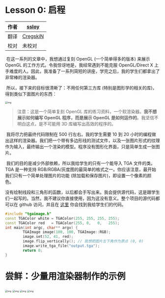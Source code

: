 # Lesson 0: 启程

| 作者 | [ssloy](https://github.com/ssloy)       |
| ---- | --------------------------------------- |
| 翻译 | [CregskiN](https://github.com/CregskiN) |
| 校对 | 未校对                                  |





​		在这一系列的文章中，我想通过复刻 OpenGL (一个简单得多的版本) 来展示 OpenGL 的工作方式。令我惊讶地是，我经常遇到不能克服 OpenGL/Direct X 上手难度的人。因此，我准备了一系列简短的讲座，学完之后，我的学生们都拿出了非常棒的渲染器。

​		所以，接下来的目标很清晰了：不用任何第三方库 (特别是图形学的相关的库)，得到类似下面图片的东西：

<img src="https://raw.githubusercontent.com/ssloy/tinyrenderer/gh-pages/img/00-home/africanhead.png" alt="img" style="zoom:50%;" />

> 注意：这是一个简单复刻 OpenGL 库的练习资料，一个软渲染器。**我不想展示如何编写 OpenGL 程序，而是展示 OpenGL 是如何运作的**。我坚信不明白这点，是不可能用 3D 库编写出高效的程序的。

​		我将尽力把最终代码限制在 500 行左右。我的学生需要 10 到 20 小时的编程做出这样的渲染器。我们把一个带有多边形线的测试文件，以及一张图片形式的纹理作为输入，最终输出一个渲染的模型。程序没有图形化界面，只是简单生成一张图片。

​		我们的目的是减少外部依赖，所以我给学生的只有一个能导入 TGA 文件的类。TGA 是一种支持 RGB/RGBA/灰度图的最简单的格式之一。你应该注意，最开始我们只有一个简单处理图片的功能 (除加载和保存图片)，即设置一个像素的颜色。

​		没有绘制线段和三角形的函数，以后都会手写出来。我会提供源代码，这是跟学生们一起写的。当然，我不建议你直接使用，因为这没有意义。整个项目的源代码都可以在 github 访问，并且在 [这里](https://github.com/ssloy/tinyrenderer/tree/909fe20934ba5334144d2c748805690a1fa4c89f) 你会找到我给学生们的代码。

```c++
#include "tgaimage.h"
const TGAColor white = TGAColor(255, 255, 255, 255);
const TGAColor red   = TGAColor(255, 0,   0,   255);
int main(int argc, char** argv) {
        TGAImage image(100, 100, TGAImage::RGB);
        image.set(52, 41, red);
        image.flip_vertically(); // 我想把图片左下角作为原点 (0, 0)
        image.write_tga_file("output.tga");
        return 0;
}
```



# 尝鲜：少量用渲染器制作的示例

<img src="https://raw.githubusercontent.com/ssloy/tinyrenderer/gh-pages/img/00-home/demon.png" alt="img" style="zoom:50%;" />



<img src="https://raw.githubusercontent.com/ssloy/tinyrenderer/gh-pages/img/00-home/diablo-glow.png" alt="img" style="zoom:50%;" />





<img src="https://raw.githubusercontent.com/ssloy/tinyrenderer/gh-pages/img/00-home/boggie.png" alt="img" style="zoom:50%;" />

<img src="https://raw.githubusercontent.com/ssloy/tinyrenderer/gh-pages/img/00-home/diablo-ssao.png" alt="img" style="zoom:50%;" />